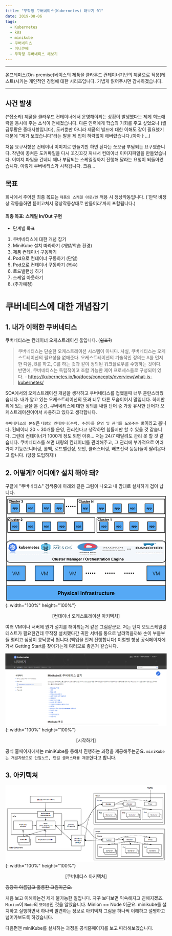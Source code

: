 ```yaml
---
title: "무작정 쿠버네티스(Kubernetes) 해보기 01"
date: 2019-08-06
tags:
  - Kubernetes
  - k8s
  - minikube
  - 쿠버네티스
  - 미니큐베
  - 무작정 쿠버네티스 해보기
---
```


***********
온프레미스(On-premise)베이스의 제품을 클라우드 컨테이너기반의 제품으로 적용(테스트)시키는 개인적인 경험에 대한 시리즈입니다. 가볍게 읽어주시면 감사하겠습니다.

***********

사건 발생
---
(~~*잡소리~~) 제품을 클라우드 컨테이너에서 운영해야되는 상황이 발생했다는 제게 희노애락을 동시에 주는 소식이 전해졌습니다. 다른 인력에게 학습의 기회를 주고 싶었으나 (월급루팡은 중대사항입니다), 도커뿐만 아니라 제품의 빌드에 대한 이해도 같이 필요했기 때문에 "제가 보겠습니다"라는 말을 제 입이 허락없이 해버렸습니다.(아아ㅏ...)

처음 요구사항은 컨테이너 이미지로 만들기만 하면 된다는 쪼오금 부담되는 요구였습니다. 작년에 꿍쳐둔 도커파일을 다시 꼬깃꼬깃 꺼내서 컨테이너 이미지파일을 만들었습니다. 이미지 파일을 건네니 꽤나 부담되는 스케일링까지 진행해 달라는 요청이 되돌아왔습니다. 이렇게 쿠버네티스가 시작됩니다. 크흡...

목표
---
회사에서 주어진 최종 목표는 `제품의 스케일 아웃/인` 적용 시 정상작동입니다. ('만약 비정상 작동을하면 뜯어고쳐서 정상작동상태로 만들어라'까지 포함됩니다.)

#### 최종 목표: 스케일 In/Out 구현
- 단계별 목표
1. 쿠버네티스에 대한 개념 잡기
2. MiniKube 설치 따라하기 (개발/학습 환경)
3. 제품 컨테이너 구동하기
4. Pod으로 컨테이너 구동하기 (단일)
5. Pod으로 컨테이너 구동하기 (복수)
6. 로드밸런싱 하기
7. 스케일 아웃하기
8. (추가예정)

# 쿠버네티스에 대한 개념잡기
1\. 내가 이해한 쿠버네티스
---
쿠버네티스는 컨테이너 오케스트레이션 툴입니다. (~~쉽죠?~~)
>쿠버네티스는 단순한 오케스트레이션 시스템이 아니다. 사실, 쿠버네티스는 오케스트레이션의 필요성을 없애준다. 오케스트레이션의 기술적인 정의는 A를 먼저 한 다음, B를 하고, C를 하는 것과 같이 정의된 워크플로우를 수행하는 것이다. 반면에, 쿠버네티스는 독립적이고 조합 가능한 제어 프로세스들로 구성되어 있다. - https://kubernetes.io/ko/docs/concepts/overview/what-is-kubernetes/

SOA에서의 오케스트레이션 개념을 생각하고 쿠버네티스를 접했을때 너무 혼란스러웠습니다. 내가 알고 있는 오케스트레이션의 뜻과 너무 다른 모습이어서 말입니다. 하지만 위에 있는 글을 본 순간, 쿠버네티스에 대한 정의를 내릴 단어 중 가장 유사한 단어가 오케스트레이션이어서 사용하고 있다고 생각합니다.

`쿠버네티스의 본질`은 `대량의 컨테이너(수백, 수천)를 운영 및 관리를 도와주는 툴`이라고 봅니다. 컨테이너 20 ~ 30개를 운영, 관리한다고 생각하면 힘들지만 할 수 있을 것 같습니다. 그런데 컨테이너가 1000개 정도 되면 아휴... 저는 24/7 매달려도 관리 못 할 것 같습니다. 쿠버네티스를 쓰면 대량의 컨테이너를 관리해주고, 그 관리에 부가적으로 여러가지 기능(모니터링, 롤백, 로드밸런싱, 보안, 클러스터링, 배포전략 등등)들이 딸려온다고 합니다. (당장 도입하자!)

2\. 어떻게? 어디에? 설치 해야 돼?
---
구글에 "쿠버네티스" 검색중에 아래와 같은 그림이 나오고 내 맘대로 설치하기 겁이 납니다. 
![Container Orchestration](../../../assets/images/kubernetes/Container-orchestration-engines.png){: width="100%" height="100%"}<center>[컨테이너 오케스트레이션 아키텍처]</center>

여러 VM이나 서버에 뭔가 설치를 해야되는거 같은 그림같군요. 저는 단지 오토스케일링 테스트가 필요한건데 무작정 설치했다간 귀한 서버를 통으로 날려먹을까봐 손이 부들부들 떨리고 심장이 콩닥콩닥 뜁니다.(백업을 먼저 진행합니다) 이럴땐 항상 공식페이지에 가서 Getting Start를 찾아가는게 여러모로 좋은거 같습니다.


![Container Orchestration](../../../assets/images/kubernetes/kubernetes_getting_start_01.PNG){: width="100%" height="100%"}<center>[시작하기]</center>

공식 홈페이지에서는 miniKube를 통해서 진행하는 과정을 제공해주는군요. `miniKube는 개발자용으로 단일노드, 단일 클러스터를 제공`한다고 합니다.

3\. 아키텍쳐
---
![Container Orchestration](../../../assets/images/kubernetes/Kubernetes_architecture_diagram_small.png){: width="100%" height="100%"}<center>[쿠버네티스 아키텍처]</center>

~~굉장히 아름답고 훌륭한 그림이군요.~~

처음 보고 이해하는건 제게 불가능한 일입니다. 자꾸 보다보면 익숙해지고 친해지겠죠. `Minion`이 `Node`의 `옛이름`인 것을 알았습니다. Minion == Node 이군요. minikube를 설치하고 실행하면서 하나씩 발견하는 정보로 아키텍처 그림을 하나씩 이해하고 설명하고 넘어가보도록 하겠습니다.

다음편엔 miniKube를 설치하는 과정을 공식홈페이지를 보고 따라해보겠습니다.